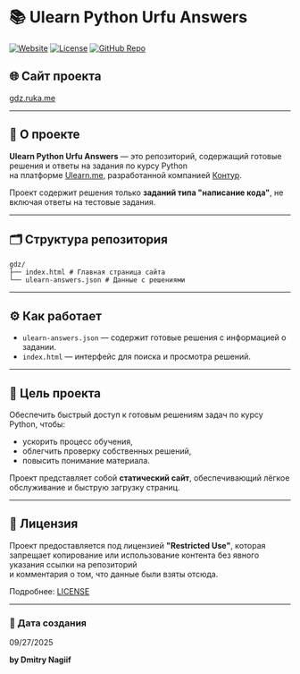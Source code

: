 # 📚 Ulearn Python Urfu Answers

[![Website](https://img.shields.io/badge/Website-gdz.ruka.me-blue)](https://gdz.ruka.me)
[![License](https://img.shields.io/badge/License-Restricted-orange)](https://github.com/KOSFin/gdz/blob/main/LICENSE)
[![GitHub Repo](https://img.shields.io/badge/GitHub-KOSFin/gdz-lightgrey)](https://github.com/KOSFin/gdz)

## 🌐 Сайт проекта
[gdz.ruka.me](https://gdz.ruka.me)

---

## 📄 О проекте
**Ulearn Python Urfu Answers** — это репозиторий, содержащий готовые решения и ответы на задания по курсу Python  
на платформе [Ulearn.me](https://ulearn.me), разработанной компанией [Контур](https://ulearn.me).  

Проект содержит решения только **заданий типа "написание кода"**, не включая ответы на тестовые задания.

---

## 🗂 Структура репозитория
```plaintext
gdz/
├── index.html # Главная страница сайта
└── ulearn-answers.json # Данные с решениями
```


---

## ⚙ Как работает
- `ulearn-answers.json` — содержит готовые решения с информацией о задании.  
- `index.html` — интерфейс для поиска и просмотра решений.  

---

## 🎯 Цель проекта
Обеспечить быстрый доступ к готовым решениям задач по курсу Python, чтобы:
- ускорить процесс обучения,
- облегчить проверку собственных решений,
- повысить понимание материала.

Проект представляет собой **статический сайт**, обеспечивающий лёгкое обслуживание и быструю загрузку страниц.

---

## 📜 Лицензия
Проект предоставляется под лицензией **"Restricted Use"**, которая запрещает копирование или использование контента без явного указания ссылки на репозиторий  
и комментария о том, что данные были взяты отсюда.  

Подробнее: [LICENSE](https://github.com/KOSFin/gdz/blob/main/LICENSE)

---

### 📅 Дата создания
09/27/2025

**by Dmitry Nagiif**
